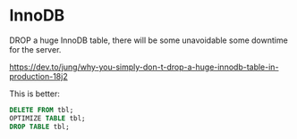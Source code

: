 # InnoDB

DROP a huge InnoDB table, there will be some unavoidable some downtime for the server.

https://dev.to/jung/why-you-simply-don-t-drop-a-huge-innodb-table-in-production-18j2

This is better:
```sql
DELETE FROM tbl;
OPTIMIZE TABLE tbl;
DROP TABLE tbl;
```

